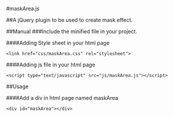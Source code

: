 

#maskArea.js

##A jQuery plugin to be used to create mask effect.

##Manual
###Include the minified file in your project.

####Adding Style sheet in your html page

```<link href="css/maskArea.css" rel="stylesheet">```

####Adding js file in your html page

```<script type="text/javascript" src="js/maskArea.js"></script> ```

##Usage

####Add a div in html page named maskArea

```<div id="maskArea"></div> ```
